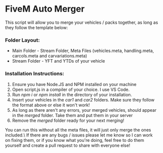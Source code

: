 # FiveM Auto Merger
This script will allow you to merge your vehicles / packs together, as long as they follow the template below:

### Folder Layout:
- Main Folder - Stream Folder, Meta Files (vehicles.meta, handling.meta, carcols.meta and carvariations.meta)
- Stream Folder - YFT and YTDs of your vehicle

 ### Installation Instructions:
 1. Ensure you have Node.JS and NPM installed on your machine
 2. Open script.js in a compiler of your choice. I use VS Code.
 3. Run *npm i* or *npm install* in the directory of your installation.
 4. Insert your vehicles in the *car1* and *car2* folders. Make sure they follow the format above or else it won't work!
 5. As long as there aren't any errors, your merged vehicles, should appear in the *merged* folder. Take them and put them in your server
 6. Remove the *merged* folder ready for your next merging!

You can run this without all the meta files, it will just only merge the ones included.\ 
If there are any bugs / issues please let me know so I can work on fixing them, or if you know what you're doing, feel free to do them yourself and create a pull request to share with everyone else!
